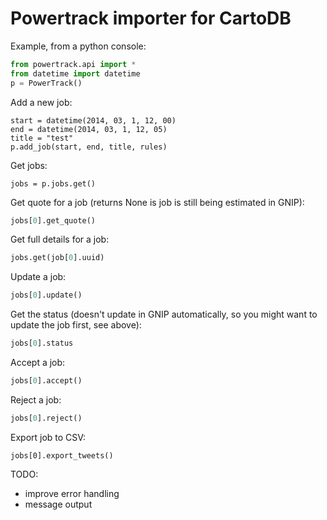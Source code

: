 # Powertrack importer for CartoDB

Example, from a python console:

```python
from powertrack.api import *
from datetime import datetime
p = PowerTrack()
```

Add a new job:

```
start = datetime(2014, 03, 1, 12, 00)
end = datetime(2014, 03, 1, 12, 05)
title = "test"
p.add_job(start, end, title, rules)
```

Get jobs:

```
jobs = p.jobs.get()
```

Get quote for a job (returns None is job is still being estimated in GNIP):

```python
jobs[0].get_quote()
```

Get full details for a job:

```python
jobs.get(job[0].uuid)
```

Update a job:

```python
jobs[0].update()
```

Get the status (doesn't update in GNIP automatically, so you might want to update the job first, see above):

```python
jobs[0].status
```

Accept a job:

```python
jobs[0].accept()
```

Reject a job:

```python
jobs[0].reject()
```

Export job to CSV:

```
jobs[0].export_tweets()
```

TODO:

* improve error handling
* message output
